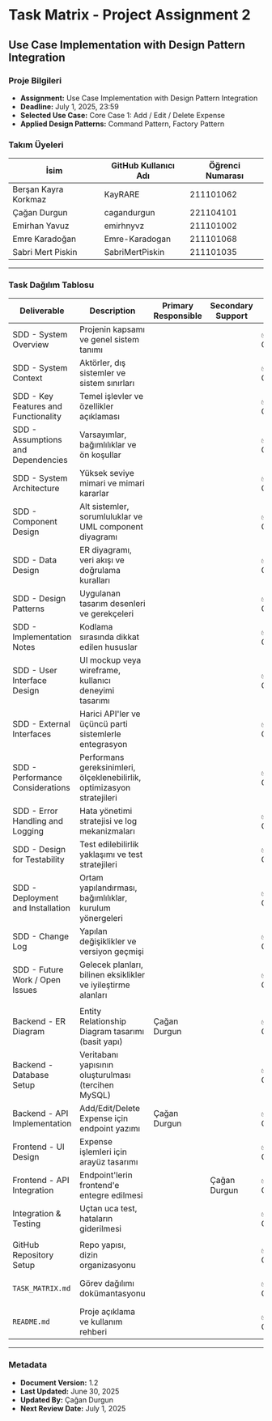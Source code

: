 # Task Matrix - Project Assignment 2
## Use Case Implementation with Design Pattern Integration

### Proje Bilgileri
- **Assignment:** Use Case Implementation with Design Pattern Integration  
- **Deadline:** July 1, 2025, 23:59  
- **Selected Use Case:** Core Case 1: Add / Edit / Delete Expense  
- **Applied Design Patterns:** Command Pattern, Factory Pattern  

### Takım Üyeleri
| İsim                  | GitHub Kullanıcı Adı | Öğrenci Numarası |
|-----------------------|----------------------|------------------|
| Berşan Kayra Korkmaz  | KayRARE              | 211101062        |
| Çağan Durgun          | cagandurgun          | 221104101        |
| Emirhan Yavuz         | emirhnyvz            | 211101002        |
| Emre Karadoğan        | Emre-Karadogan       | 211101068        |
| Sabri Mert Piskin     | SabriMertPiskin      | 211101035        |

---

### Task Dağılım Tablosu

| Deliverable                            | Description                                                                 | Primary Responsible | Secondary Support | Status         | Due Date       |
|----------------------------------------|-----------------------------------------------------------------------------|---------------------|-------------------|----------------|----------------|
| SDD - System Overview                  | Projenin kapsamı ve genel sistem tanımı                                     |                     |                   | ✅ Completed   | June 29, 2025  |
| SDD - System Context                   | Aktörler, dış sistemler ve sistem sınırları                                 |                     |                   | ✅ Completed   | June 29, 2025  |
| SDD - Key Features and Functionality   | Temel işlevler ve özellikler açıklaması                                     |                     |                   | ✅ Completed   | June 29, 2025  |
| SDD - Assumptions and Dependencies     | Varsayımlar, bağımlılıklar ve ön koşullar                                   |                     |                   | ✅ Completed   | June 29, 2025  |
| SDD - System Architecture              | Yüksek seviye mimari ve mimari kararlar                                     |                     |                   | ✅ Completed   | June 29, 2025  |
| SDD - Component Design                 | Alt sistemler, sorumluluklar ve UML component diyagramı                     |                     |                   | ✅ Completed   | June 29, 2025  |
| SDD - Data Design                      | ER diyagramı, veri akışı ve doğrulama kuralları                             |                     |                   | ✅ Completed   | June 29, 2025  |
| SDD - Design Patterns                  | Uygulanan tasarım desenleri ve gerekçeleri                                  |                     |                   | ✅ Completed   | June 29, 2025  |
| SDD - Implementation Notes             | Kodlama sırasında dikkat edilen hususlar                                    |                     |                   | ✅ Completed   | June 29, 2025  |
| SDD - User Interface Design            | UI mockup veya wireframe, kullanıcı deneyimi tasarımı                       |                     |                   | ✅ Completed   | June 29, 2025  |
| SDD - External Interfaces              | Harici API'ler ve üçüncü parti sistemlerle entegrasyon                      |                     |                   | ✅ Completed   | June 29, 2025  |
| SDD - Performance Considerations       | Performans gereksinimleri, ölçeklenebilirlik, optimizasyon stratejileri     |                     |                   | ✅ Completed   | June 29, 2025  |
| SDD - Error Handling and Logging       | Hata yönetimi stratejisi ve log mekanizmaları                               |                     |                   | ✅ Completed   | June 29, 2025  |
| SDD - Design for Testability           | Test edilebilirlik yaklaşımı ve test stratejileri                           |                     |                   | ✅ Completed   | June 29, 2025  |
| SDD - Deployment and Installation      | Ortam yapılandırması, bağımlılıklar, kurulum yönergeleri                    |                     |                   | ✅ Completed   | June 29, 2025  |
| SDD - Change Log                       | Yapılan değişiklikler ve versiyon geçmişi                                   |                     |                   | ✅ Completed   | June 29, 2025  |
| SDD - Future Work / Open Issues        | Gelecek planları, bilinen eksiklikler ve iyileştirme alanları               |                     |                   | ✅ Completed   | June 29, 2025  |
|                                        |                                                                             |                     |                   |                |                |
| Backend - ER Diagram                   | Entity Relationship Diagram tasarımı (basit yapı)                           | Çağan Durgun        |                   | ✅ Completed   | June 23, 2025  |
| Backend - Database Setup               | Veritabanı yapısının oluşturulması (tercihen MySQL)                         |                     |                   | ✅ Completed   | June 24, 2025  |
| Backend - API Implementation           | Add/Edit/Delete Expense için endpoint yazımı                                | Çağan Durgun        |                   | ✅ Completed   | June 28, 2025  |
| Frontend - UI Design                   | Expense işlemleri için arayüz tasarımı                                      |                     |                   | ✅ Completed   | June 27, 2025  |
| Frontend - API Integration             | Endpoint'lerin frontend'e entegre edilmesi                                  |                     | Çağan Durgun      | ✅ Completed   | June 29, 2025  |
| Integration & Testing                  | Uçtan uca test, hataların giderilmesi                                       |                     |                   | ✅ Completed   | June 30, 2025  |
|                                        |                                                                             |                     |                   |                |                |
| GitHub Repository Setup                | Repo yapısı, dizin organizasyonu                                            |                     |                   | ✅ Completed   | June 25, 2025  |
| `TASK_MATRIX.md`                       | Görev dağılımı dokümantasyonu                                               |                     |                   | ✅ Completed   | June 26, 2025  |
| `README.md`                            | Proje açıklama ve kullanım rehberi                                          |                     |                   | ✅ Completed   | June 30, 2025  |

---

### Metadata
- **Document Version:** 1.2  
- **Last Updated:** June 30, 2025  
- **Updated By:** Çağan Durgun  
- **Next Review Date:** July 1, 2025  
